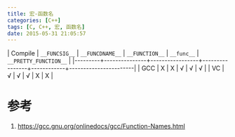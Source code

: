 ```yaml
---
title: 宏-函数名
categories: [C++]
tags: [C, C++, 宏, 函数名]
date: 2015-05-31 21:05:57
---
```


| Compile | `__FUNCSIG__` | `__FUNCDNAME__` | `__FUNCTION__` | `__func__` | `__PRETTY_FUNCTION__` |
|---------+---------------+-----------------+----------------+------------+-----------------------|
| GCC     | X             | X               | √              | √          | √                     |
| VC      | √             | √               | √              | X          | X                     |

# 参考

1.  <https://gcc.gnu.org/onlinedocs/gcc/Function-Names.html>
